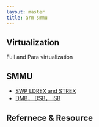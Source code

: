 ```yaml
---
layout: master
title: arm smmu
---
```


## Virtualization

Full and Para virtualization
 
## SMMU



* [SWP LDREX and STREX](swp-ldrex-strex.html)
* [DMB， DSB， ISB](dmb-dsb-isb.html)

## Refernece & Resource

